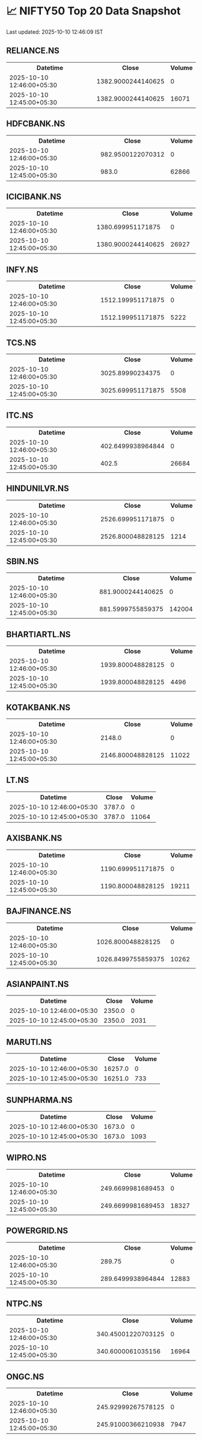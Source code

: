 # 📈 NIFTY50 Top 20 Data Snapshot

Last updated: 2025-10-10 12:46:09 IST

## RELIANCE.NS

<table>
  <tr><th>Datetime</th><th>Close</th><th>Volume</th></tr>
  <tr><td>2025-10-10 12:46:00+05:30</td><td>1382.9000244140625</td><td>0</td></tr>
  <tr><td>2025-10-10 12:45:00+05:30</td><td>1382.9000244140625</td><td>16071</td></tr>
</table>

## HDFCBANK.NS

<table>
  <tr><th>Datetime</th><th>Close</th><th>Volume</th></tr>
  <tr><td>2025-10-10 12:46:00+05:30</td><td>982.9500122070312</td><td>0</td></tr>
  <tr><td>2025-10-10 12:45:00+05:30</td><td>983.0</td><td>62866</td></tr>
</table>

## ICICIBANK.NS

<table>
  <tr><th>Datetime</th><th>Close</th><th>Volume</th></tr>
  <tr><td>2025-10-10 12:46:00+05:30</td><td>1380.699951171875</td><td>0</td></tr>
  <tr><td>2025-10-10 12:45:00+05:30</td><td>1380.9000244140625</td><td>26927</td></tr>
</table>

## INFY.NS

<table>
  <tr><th>Datetime</th><th>Close</th><th>Volume</th></tr>
  <tr><td>2025-10-10 12:46:00+05:30</td><td>1512.199951171875</td><td>0</td></tr>
  <tr><td>2025-10-10 12:45:00+05:30</td><td>1512.199951171875</td><td>5222</td></tr>
</table>

## TCS.NS

<table>
  <tr><th>Datetime</th><th>Close</th><th>Volume</th></tr>
  <tr><td>2025-10-10 12:46:00+05:30</td><td>3025.89990234375</td><td>0</td></tr>
  <tr><td>2025-10-10 12:45:00+05:30</td><td>3025.699951171875</td><td>5508</td></tr>
</table>

## ITC.NS

<table>
  <tr><th>Datetime</th><th>Close</th><th>Volume</th></tr>
  <tr><td>2025-10-10 12:46:00+05:30</td><td>402.6499938964844</td><td>0</td></tr>
  <tr><td>2025-10-10 12:45:00+05:30</td><td>402.5</td><td>26684</td></tr>
</table>

## HINDUNILVR.NS

<table>
  <tr><th>Datetime</th><th>Close</th><th>Volume</th></tr>
  <tr><td>2025-10-10 12:46:00+05:30</td><td>2526.699951171875</td><td>0</td></tr>
  <tr><td>2025-10-10 12:45:00+05:30</td><td>2526.800048828125</td><td>1214</td></tr>
</table>

## SBIN.NS

<table>
  <tr><th>Datetime</th><th>Close</th><th>Volume</th></tr>
  <tr><td>2025-10-10 12:46:00+05:30</td><td>881.9000244140625</td><td>0</td></tr>
  <tr><td>2025-10-10 12:45:00+05:30</td><td>881.5999755859375</td><td>142004</td></tr>
</table>

## BHARTIARTL.NS

<table>
  <tr><th>Datetime</th><th>Close</th><th>Volume</th></tr>
  <tr><td>2025-10-10 12:46:00+05:30</td><td>1939.800048828125</td><td>0</td></tr>
  <tr><td>2025-10-10 12:45:00+05:30</td><td>1939.800048828125</td><td>4496</td></tr>
</table>

## KOTAKBANK.NS

<table>
  <tr><th>Datetime</th><th>Close</th><th>Volume</th></tr>
  <tr><td>2025-10-10 12:46:00+05:30</td><td>2148.0</td><td>0</td></tr>
  <tr><td>2025-10-10 12:45:00+05:30</td><td>2146.800048828125</td><td>11022</td></tr>
</table>

## LT.NS

<table>
  <tr><th>Datetime</th><th>Close</th><th>Volume</th></tr>
  <tr><td>2025-10-10 12:46:00+05:30</td><td>3787.0</td><td>0</td></tr>
  <tr><td>2025-10-10 12:45:00+05:30</td><td>3787.0</td><td>11064</td></tr>
</table>

## AXISBANK.NS

<table>
  <tr><th>Datetime</th><th>Close</th><th>Volume</th></tr>
  <tr><td>2025-10-10 12:46:00+05:30</td><td>1190.699951171875</td><td>0</td></tr>
  <tr><td>2025-10-10 12:45:00+05:30</td><td>1190.800048828125</td><td>19211</td></tr>
</table>

## BAJFINANCE.NS

<table>
  <tr><th>Datetime</th><th>Close</th><th>Volume</th></tr>
  <tr><td>2025-10-10 12:46:00+05:30</td><td>1026.800048828125</td><td>0</td></tr>
  <tr><td>2025-10-10 12:45:00+05:30</td><td>1026.8499755859375</td><td>10262</td></tr>
</table>

## ASIANPAINT.NS

<table>
  <tr><th>Datetime</th><th>Close</th><th>Volume</th></tr>
  <tr><td>2025-10-10 12:46:00+05:30</td><td>2350.0</td><td>0</td></tr>
  <tr><td>2025-10-10 12:45:00+05:30</td><td>2350.0</td><td>2031</td></tr>
</table>

## MARUTI.NS

<table>
  <tr><th>Datetime</th><th>Close</th><th>Volume</th></tr>
  <tr><td>2025-10-10 12:46:00+05:30</td><td>16257.0</td><td>0</td></tr>
  <tr><td>2025-10-10 12:45:00+05:30</td><td>16251.0</td><td>733</td></tr>
</table>

## SUNPHARMA.NS

<table>
  <tr><th>Datetime</th><th>Close</th><th>Volume</th></tr>
  <tr><td>2025-10-10 12:46:00+05:30</td><td>1673.0</td><td>0</td></tr>
  <tr><td>2025-10-10 12:45:00+05:30</td><td>1673.0</td><td>1093</td></tr>
</table>

## WIPRO.NS

<table>
  <tr><th>Datetime</th><th>Close</th><th>Volume</th></tr>
  <tr><td>2025-10-10 12:46:00+05:30</td><td>249.6699981689453</td><td>0</td></tr>
  <tr><td>2025-10-10 12:45:00+05:30</td><td>249.6699981689453</td><td>18327</td></tr>
</table>

## POWERGRID.NS

<table>
  <tr><th>Datetime</th><th>Close</th><th>Volume</th></tr>
  <tr><td>2025-10-10 12:46:00+05:30</td><td>289.75</td><td>0</td></tr>
  <tr><td>2025-10-10 12:45:00+05:30</td><td>289.6499938964844</td><td>12883</td></tr>
</table>

## NTPC.NS

<table>
  <tr><th>Datetime</th><th>Close</th><th>Volume</th></tr>
  <tr><td>2025-10-10 12:46:00+05:30</td><td>340.45001220703125</td><td>0</td></tr>
  <tr><td>2025-10-10 12:45:00+05:30</td><td>340.6000061035156</td><td>16964</td></tr>
</table>

## ONGC.NS

<table>
  <tr><th>Datetime</th><th>Close</th><th>Volume</th></tr>
  <tr><td>2025-10-10 12:46:00+05:30</td><td>245.92999267578125</td><td>0</td></tr>
  <tr><td>2025-10-10 12:45:00+05:30</td><td>245.91000366210938</td><td>7947</td></tr>
</table>

